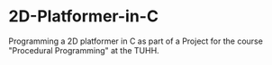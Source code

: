 # 2D-Platformer-in-C
Programming a 2D platformer in C as part of a Project for the course "Procedural Programming" at the TUHH.

